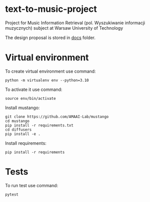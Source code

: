 # text-to-music-project
Project for Music Information Retrieval (pol. Wyszukiwanie informacji muzycznych) subject at Warsaw University of Technology

The design proposal is stored in [docs](docs) folder.

# Virtual environment

To create virtual environment use command:
```
python -m virtualenv env --python=3.10
```



To activate it use command:
```
source env/bin/activate
```

Install mustango:
```
git clone https://github.com/AMAAI-Lab/mustango
cd mustango
pip install -r requirements.txt
cd diffusers
pip install -e .
```

Install requirements:
```
pip install -r requirements
```


# Tests
To run test use command:
```
pytest
```
